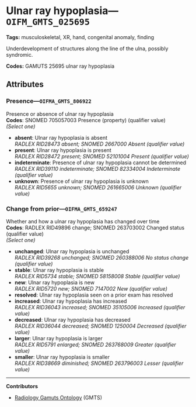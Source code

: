 # Ulnar ray hypoplasia—`OIFM_GMTS_025695`

**Tags:** musculoskeletal, XR, hand, congenital anomaly, finding

Underdevelopment of structures along the line of the ulna, possibly syndromic.

**Codes:** GAMUTS 25695 ulnar ray hypoplasia

## Attributes

### Presence—`OIFMA_GMTS_806922`

Presence or absence of ulnar ray hypoplasia  
**Codes**: SNOMED 705057003 Presence (property) (qualifier value)  
*(Select one)*

- **absent**: Ulnar ray hypoplasia is absent  
_RADLEX RID28473 absent; SNOMED 2667000 Absent (qualifier value)_
- **present**: Ulnar ray hypoplasia is present  
_RADLEX RID28472 present; SNOMED 52101004 Present (qualifier value)_
- **indeterminate**: Presence of ulnar ray hypoplasia cannot be determined  
_RADLEX RID39110 indeterminate; SNOMED 82334004 Indeterminate (qualifier value)_
- **unknown**: Presence of ulnar ray hypoplasia is unknown  
_RADLEX RID5655 unknown; SNOMED 261665006 Unknown (qualifier value)_

### Change from prior—`OIFMA_GMTS_659247`

Whether and how a ulnar ray hypoplasia has changed over time  
**Codes**: RADLEX RID49896 change; SNOMED 263703002 Changed status (qualifier value)  
*(Select one)*

- **unchanged**: Ulnar ray hypoplasia is unchanged  
_RADLEX RID39268 unchanged; SNOMED 260388006 No status change (qualifier value)_
- **stable**: Ulnar ray hypoplasia is stable  
_RADLEX RID5734 stable; SNOMED 58158008 Stable (qualifier value)_
- **new**: Ulnar ray hypoplasia is new  
_RADLEX RID5720 new; SNOMED 7147002 New (qualifier value)_
- **resolved**: Ulnar ray hypoplasia seen on a prior exam has resolved  
- **increased**: Ulnar ray hypoplasia has increased  
_RADLEX RID36043 increased; SNOMED 35105006 Increased (qualifier value)_
- **decreased**: Ulnar ray hypoplasia has decreased  
_RADLEX RID36044 decreased; SNOMED 1250004 Decreased (qualifier value)_
- **larger**: Ulnar ray hypoplasia is larger  
_RADLEX RID5791 enlarged; SNOMED 263768009 Greater (qualifier value)_
- **smaller**: Ulnar ray hypoplasia is smaller  
_RADLEX RID38669 diminished; SNOMED 263796003 Lesser (qualifier value)_

---

**Contributors**

- [Radiology Gamuts Ontology](https://gamuts.net/) (GMTS)